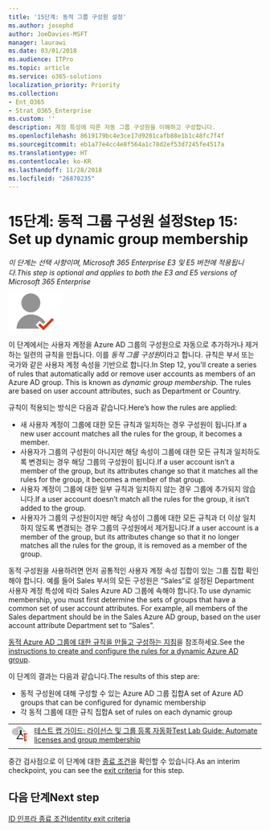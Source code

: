 ```yaml
---
title: '15단계: 동적 그룹 구성원 설정'
ms.author: josephd
author: JoeDavies-MSFT
manager: laurawi
ms.date: 03/01/2018
ms.audience: ITPro
ms.topic: article
ms.service: o365-solutions
localization_priority: Priority
ms.collection:
- Ent_O365
- Strat_O365_Enterprise
ms.custom: ''
description: 계정 특성에 따른 자동 그룹 구성원을 이해하고 구성합니다.
ms.openlocfilehash: 8619179bc4e3ce17d9201cafb88e1b1c48fc7f4f
ms.sourcegitcommit: eb1a77e4cc4e8f564a1c78d2ef53d7245fe4517a
ms.translationtype: HT
ms.contentlocale: ko-KR
ms.lasthandoff: 11/28/2018
ms.locfileid: "26870235"
---
```

# <a name="step-15-set-up-dynamic-group-membership"></a><span data-ttu-id="4dca6-103">15단계: 동적 그룹 구성원 설정</span><span class="sxs-lookup"><span data-stu-id="4dca6-103">Step 15: Set up dynamic group membership</span></span>

<span data-ttu-id="4dca6-104">*이 단계는 선택 사항이며, Microsoft 365 Enterprise E3 및 E5 버전에 적용됩니다.*</span><span class="sxs-lookup"><span data-stu-id="4dca6-104">*This step is optional and applies to both the E3 and E5 versions of Microsoft 365 Enterprise*</span></span>

![](./media/deploy-foundation-infrastructure/identity_icon-small.png)

<span data-ttu-id="4dca6-p101">이 단계에서는 사용자 계정을 Azure AD 그룹의 구성원으로 자동으로 추가하거나 제거하는 일련의 규칙을 만듭니다. 이를 *동적 그룹 구성원*이라고 합니다. 규칙은 부서 또는 국가와 같은 사용자 계정 속성을 기반으로 합니다.</span><span class="sxs-lookup"><span data-stu-id="4dca6-p101">In Step 12, you'll create a series of rules that automatically add or remove user accounts as members of an Azure AD group. This is known as *dynamic group membership*. The rules are based on user account attributes, such as Department or Country.</span></span>

<span data-ttu-id="4dca6-108">규칙이 적용되는 방식은 다음과 같습니다.</span><span class="sxs-lookup"><span data-stu-id="4dca6-108">Here’s how the rules are applied:</span></span>

- <span data-ttu-id="4dca6-109">새 사용자 계정이 그룹에 대한 모든 규칙과 일치하는 경우 구성원이 됩니다.</span><span class="sxs-lookup"><span data-stu-id="4dca6-109">If a new user account matches all the rules for the group, it becomes a member.</span></span>
- <span data-ttu-id="4dca6-110">사용자가 그룹의 구성원이 아니지만 해당 속성이 그룹에 대한 모든 규칙과 일치하도록 변경되는 경우 해당 그룹의 구성원이 됩니다.</span><span class="sxs-lookup"><span data-stu-id="4dca6-110">If a user account isn’t a member of the group, but its attributes change so that it matches all the rules for the group, it becomes a member of that group.</span></span>
- <span data-ttu-id="4dca6-111">사용자 계정이 그룹에 대한 일부 규칙과 일치하지 않는 경우 그룹에 추가되지 않습니다.</span><span class="sxs-lookup"><span data-stu-id="4dca6-111">If a user account doesn’t match all the rules for the group, it isn’t added to the group.</span></span>
- <span data-ttu-id="4dca6-112">사용자가 그룹의 구성원이지만 해당 속성이 그룹에 대한 모든 규칙과 더 이상 일치하지 않도록 변경되는 경우 그룹의 구성원에서 제거됩니다.</span><span class="sxs-lookup"><span data-stu-id="4dca6-112">If a user account is a member of the group, but its attributes change so that it no longer matches all the rules for the group, it is removed as a member of the group.</span></span>

<span data-ttu-id="4dca6-p102">동적 구성원을 사용하려면 먼저 공통적인 사용자 계정 속성 집합이 있는 그룹 집합 확인해야 합니다. 예를 들어 Sales 부서의 모든 구성원은 “Sales”로 설정된 Department 사용자 계정 특성에 따라 Sales Azure AD 그룹에 속해야 합니다.</span><span class="sxs-lookup"><span data-stu-id="4dca6-p102">To use dynamic membership, you must first determine the sets of groups that have a common set of user account attributes. For example, all members of the Sales department should be in the Sales Azure AD group, based on the user account attribute Department set to “Sales”.</span></span>

<span data-ttu-id="4dca6-115">[동적 Azure AD 그룹에 대한 규칙을 만들고 구성하는 지침](https://docs.microsoft.com/azure/active-directory/active-directory-groups-dynamic-membership-azure-portal)을 참조하세요.</span><span class="sxs-lookup"><span data-stu-id="4dca6-115">See the [instructions to create and configure the rules for a dynamic Azure AD group](https://docs.microsoft.com/azure/active-directory/active-directory-groups-dynamic-membership-azure-portal).</span></span>

<span data-ttu-id="4dca6-116">이 단계의 결과는 다음과 같습니다.</span><span class="sxs-lookup"><span data-stu-id="4dca6-116">The results of this step are:</span></span>

- <span data-ttu-id="4dca6-117">동적 구성원에 대해 구성할 수 있는 Azure AD 그룹 집합</span><span class="sxs-lookup"><span data-stu-id="4dca6-117">A set of Azure AD groups that can be configured for dynamic membership</span></span>
- <span data-ttu-id="4dca6-118">각 동적 그룹에 대한 규칙 집합</span><span class="sxs-lookup"><span data-stu-id="4dca6-118">A set of rules on each dynamic group</span></span>

|||
|:-------|:-----|
|![Microsoft 클라우드의 테스트 랩 가이드](media/m365-enterprise-test-lab-guides/cloud-tlg-icon-small.png)| [<span data-ttu-id="4dca6-120">테스트 랩 가이드: 라이선스 및 그룹 등록 자동화</span><span class="sxs-lookup"><span data-stu-id="4dca6-120">Test Lab Guide: Automate licenses and group membership</span></span>](automate-licenses-group-membership-microsoft-365-test-environment.md) |
|||

<span data-ttu-id="4dca6-121">중간 검사점으로 이 단계에 대한 [종료 조건](identity-exit-criteria.md#crit-identity-dyn-groups)을 확인할 수 있습니다.</span><span class="sxs-lookup"><span data-stu-id="4dca6-121">As an interim checkpoint, you can see the [exit criteria](identity-exit-criteria.md#crit-identity-dyn-groups) for this step.</span></span>

## <a name="next-step"></a><span data-ttu-id="4dca6-122">다음 단계</span><span class="sxs-lookup"><span data-stu-id="4dca6-122">Next step</span></span>

[<span data-ttu-id="4dca6-123">ID 인프라 종료 조건</span><span class="sxs-lookup"><span data-stu-id="4dca6-123">Identity exit criteria</span></span>](identity-exit-criteria.md)
